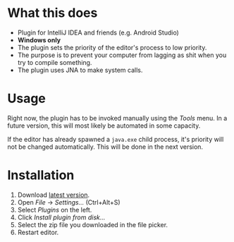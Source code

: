 # What this does
- Plugin for IntelliJ IDEA and friends (e.g. Android Studio)
- **Windows only**
- The plugin sets the priority of the editor's process to low priority.
- The purpose is to prevent your computer from lagging as shit when you try to compile something.
- The plugin uses JNA to make system calls.

# Usage
Right now, the plugin has to be invoked manually using the _Tools_ menu. In a future version, this will most likely be automated in some capacity.

If the editor has already spawned a `java.exe` child process, it's priority will not be changed automatically. This will be done in the next version.

# Installation
1. Download [latest version](https://github.com/stefansundin/intellij-low-priority/releases/latest).
2. Open _File_ → _Settings..._ (Ctrl+Alt+S)
3. Select _Plugins_ on the left.
4. Click _Install plugin from disk..._
5. Select the zip file you downloaded in the file picker.
6. Restart editor.

